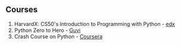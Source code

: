 

## Courses
1. HarvardX: CS50's Introduction to Programming with Python - [edx](https://www.edx.org/learn/python/harvard-university-cs50-s-introduction-to-programming-with-python)
2. Python Zero to Hero - [Guvi](https://www.guvi.com/courses-video/?course=pythonzerotoheroenglish)
3. Crash Course on Python - [Coursera ](https://www.coursera.org/learn/python-crash-course)

